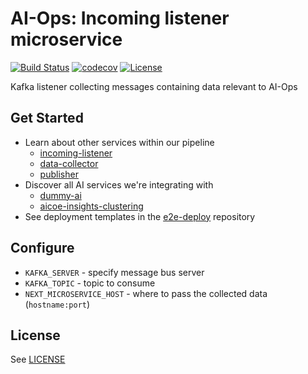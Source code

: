 # AI-Ops: Incoming listener microservice

[![Build Status](https://travis-ci.org/ManageIQ/aiops-incoming-listener.svg?branch=master)](https://travis-ci.org/ManageIQ/aiops-incoming-listener)
[![codecov](https://codecov.io/gh/ManageIQ/aiops-incoming-listener/branch/master/graph/badge.svg)](https://codecov.io/gh/ManageIQ/aiops-incoming-listener)
[![License](https://img.shields.io/badge/license-APACHE2-blue.svg)](https://www.apache.org/licenses/LICENSE-2.0.html)

Kafka listener collecting messages containing data relevant to AI-Ops

## Get Started

* Learn about other services within our pipeline
  - [incoming-listener](https://github.com/ManageIQ/aiops-incoming-listener)
  - [data-collector](https://github.com/ManageIQ/aiops-data-collector)
  - [publisher](https://github.com/ManageIQ/aiops-publisher)
* Discover all AI services we're integrating with
  - [dummy-ai](https://github.com/ManageIQ/aiops-dummy-ai-service)
  - [aicoe-insights-clustering](https://github.com/RedHatInsights/aicoe-insights-clustering)
* See deployment templates in the [e2e-deploy](https://github.com/RedHatInsights/e2e-deploy) repository

## Configure

* `KAFKA_SERVER` - specify message bus server
* `KAFKA_TOPIC` - topic to consume
* `NEXT_MICROSERVICE_HOST` - where to pass the collected data (`hostname:port`)

## License

See [LICENSE](LICENSE)
